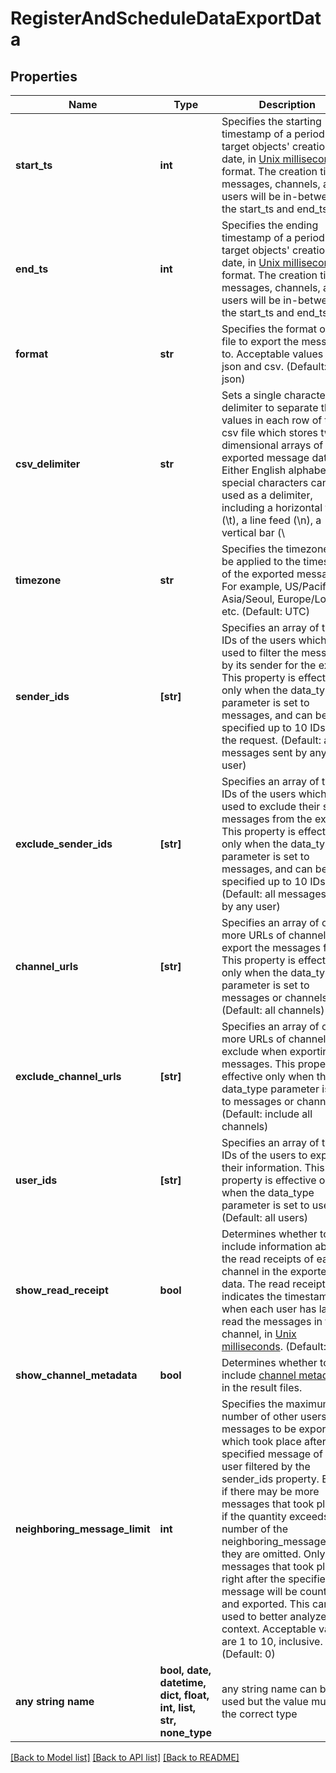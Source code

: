 # RegisterAndScheduleDataExportData


## Properties
Name | Type | Description | Notes
------------ | ------------- | ------------- | -------------
**start_ts** | **int** | Specifies the starting timestamp of a period for target objects&#39; creation date, in [Unix milliseconds](/docs/chat/v3/platform-api/guides/miscellaneous#2-timestamps) format. The creation time of messages, channels, and users will be in-between the start_ts and end_ts. | 
**end_ts** | **int** | Specifies the ending timestamp of a period for target objects&#39; creation date, in [Unix milliseconds](/docs/chat/v3/platform-api/guides/miscellaneous#2-timestamps) format. The creation time of messages, channels, and users will be in-between the start_ts and end_ts. | 
**format** | **str** | Specifies the format of the file to export the messages to. Acceptable values are json and csv. (Default: json) | [optional] 
**csv_delimiter** | **str** | Sets a single character delimiter to separate the values in each row of the csv file which stores two-dimensional arrays of the exported message data. Either English alphabets or special characters can be used as a delimiter, including a horizontal tab (\\t), a line feed (\\n), a vertical bar (\\ | [optional] 
**timezone** | **str** | Specifies the timezone to be applied to the timestamp of the exported messages. For example, US/Pacific, Asia/Seoul, Europe/London, etc. (Default: UTC) | [optional] 
**sender_ids** | **[str]** | Specifies an array of the IDs of the users which are used to filter the messages by its sender for the export. This property is effective only when the data_type parameter is set to messages, and can be specified up to 10 IDs in the request. (Default: all messages sent by any user) | [optional] 
**exclude_sender_ids** | **[str]** | Specifies an array of the IDs of the users which are used to exclude their sent messages from the export. This property is effective only when the data_type parameter is set to messages, and can be specified up to 10 IDs. (Default: all messages sent by any user) | [optional] 
**channel_urls** | **[str]** | Specifies an array of one or more URLs of channels to export the messages from. This property is effective only when the data_type parameter is set to messages or channels. (Default: all channels) | [optional] 
**exclude_channel_urls** | **[str]** | Specifies an array of one or more URLs of channels to exclude when exporting the messages. This property is effective only when the data_type parameter is set to messages or channels. (Default: include all channels) | [optional] 
**user_ids** | **[str]** | Specifies an array of the IDs of the users to export their information. This property is effective only when the data_type parameter is set to users. (Default: all users) | [optional] 
**show_read_receipt** | **bool** | Determines whether to include information about the read receipts of each channel in the exported data. The read receipt indicates the timestamps of when each user has last read the messages in the channel, in [Unix milliseconds](/docs/chat/v3/platform-api/guides/miscellaneous#2-timestamps). (Default: true) | [optional] 
**show_channel_metadata** | **bool** | Determines whether to include [channel metadata](/docs/chat/v3/platform-api/guides/user-and-channel-metadata#2-view-a-channel-metadata) in the result files. | [optional] 
**neighboring_message_limit** | **int** | Specifies the maximum number of other users&#39; messages to be exported, which took place after the specified message of a user filtered by the sender_ids property. Even if there may be more messages that took place, if the quantity exceeds the number of the neighboring_message_limit, they are omitted. Only the messages that took place right after the specified message will be counted and exported. This can be used to better analyze the context. Acceptable values are 1 to 10, inclusive. (Default: 0) | [optional] 
**any string name** | **bool, date, datetime, dict, float, int, list, str, none_type** | any string name can be used but the value must be the correct type | [optional]

[[Back to Model list]](../README.md#documentation-for-models) [[Back to API list]](../README.md#documentation-for-api-endpoints) [[Back to README]](../README.md)


